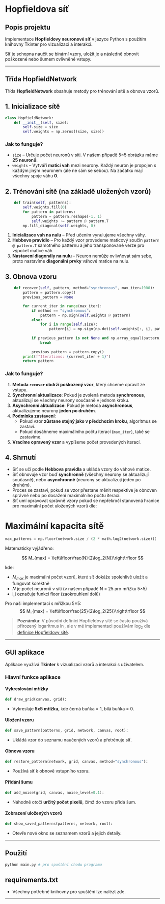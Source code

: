 # Hopfieldova síť

## Popis projektu
Implementace **Hopfieldovy neuronové síť** v jazyce Python s použitím knihovny Tkinter pro vizualizaci a interakci. 

Síť je schopna naučit se binární vzory, uložit je a následně obnovit poškozené nebo šumem ovlivněné vstupy.

---

## **Třída HopfieldNetwork**
Třída **HopfieldNetwork** obsahuje metody pro trénování sítě a obnovu vzorů.

## 1. **Inicializace sítě**

```python
class HopfieldNetwork:
    def __init__(self, size):
        self.size = size
        self.weights = np.zeros((size, size))
```
### Jak to funguje?
- `size` – Určuje počet neuronů v síti. V našem případě 5×5 obrázku máme **25 neuronů**.
- `weights` – Vytváří **matici vah** mezi neurony. Každý neuron je propojen s každým jiným neuronem (ale ne sám se sebou). Na začátku mají všechny spoje váhu **0**.

## 2. **Trénování sítě (na základě uložených vzorů)**

```python
    def train(self, patterns):
        self.weights.fill(0)
        for pattern in patterns:
            pattern = pattern.reshape(-1, 1)
            self.weights += pattern @ pattern.T
        np.fill_diagonal(self.weights, 0)
```
1. **Inicializace vah na nulu** – Před učením vynulujeme všechny váhy.
2. **Hebbovo pravidlo** – Pro každý vzor provedeme maticový součin `pattern @ pattern.T` samotného patternu a jeho transponované verze pro výpočet matice váh.
3. **Nastavení diagonály na nulu** – Neuron nemůže ovlivňovat sám sebe, proto nastavíme **diagonální prvky** váhové matice na nulu.

## 3. **Obnova vzoru**

```python
    def recover(self, pattern, method="synchronous", max_iter=1000):
        pattern = pattern.copy()
        previous_pattern = None

        for current_iter in range(max_iter):
            if method == "synchronous":
                pattern = np.sign(self.weights @ pattern)
            else:
                for i in range(self.size):
                    pattern[i] = np.sign(np.dot(self.weights[:, i], pattern))
            
            if previous_pattern is not None and np.array_equal(pattern, previous_pattern):
                break
            
            previous_pattern = pattern.copy()
        print(f"Iterations: {current_iter + 1}")
        return pattern
```

### Jak to funguje?
1. **Metoda `recover` obdrží poškozený vzor**, který chceme opravit ze vstupu.
2. **Synchronní aktualizace**: Pokud je zvolená metoda **synchronous**, aktualizují se všechny neurony současně v jednom kroku.
3. **Asynchronní aktualizace**: Pokud je metoda **asynchronous**, aktualizujeme neurony **jeden po druhém**.
4. **Podmínka zastavení**:
   - Pokud vzor **zůstane stejný jako v předchozím kroku**, algoritmus se zastaví.
   - Pokud dosáhneme maximálního počtu iterací (`max_iter`), také se zastavíme.
5. **Vracíme opravený vzor** a vypíšeme počet provedených iterací.


## 4. **Shrnutí**
- Síť se učí podle **Hebbova pravidla** a ukládá vzory do váhové matice.  
- Síť obnovuje vzor buď **synchronně** (všechny neurony se aktualizují současně), nebo **asynchronně** (neurony se aktualizují jeden po druhém).
- Proces se zastaví, pokud se vzor přestane měnit respektive je obnoven správně nebo po dosažení maximálního počtu iterací.
- Síť umí opravovat správně vzory pokud se nepřekročí stanovená hranice pro maximální počet uložených vzorů dle:

# Maximální kapacita sítě

```python
max_patterns = np.floor(network.size / (2 * math.log2(network.size)))
```

Matematicky vyjádřeno:

$$ M_{max} = \left\lfloor\frac{N}{2\log_2(N)}\right\rfloor $$

kde:
- $M_{max}$ je maximální počet vzorů, které síť dokáže spolehlivě uložit a fungovat korektně
- $N$ je počet neuronů v síti (v našem případě N = 25 pro mřížku 5×5)
- $\lfloor \rfloor$ označuje funkci floor (zaokrouhlení dolů)

Pro naši implementaci s mřížkou 5×5:
$$ M_{max} = \left\lfloor\frac{25}{2\log_2(25)}\right\rfloor $$

> **Poznámka**: V původní definici Hopfieldovy sítě se často používá přirozený logaritmus $\ln$, 
> ale v mé implementaci používám $\log_2$ dle [definice Hopfieldovy sítě](https://en.wikipedia.org/wiki/Hopfield_network).

---

## **GUI aplikace**
Aplikace využívá **Tkinter** k vizualizaci vzorů a interakci s uživatelem.

### **Hlavní funkce aplikace**

#### **Vykreslování mřížky**
```python
def draw_grid(canvas, grid):
```
- Vykresluje **5x5 mřížku**, kde černá buňka = 1, bílá buňka = 0.

#### **Uložení vzoru**
```python
def save_pattern(patterns, grid, network, canvas, root):
```
- Ukládá vzor do seznamu naučených vzorů a přetrénuje síť.

#### **Obnova vzoru**
```python
def restore_pattern(network, grid, canvas, method="synchronous"):
```
- Používá síť k obnově vstupního vzoru.

#### **Přidání šumu**
```python
def add_noise(grid, canvas, noise_level=0.1):
```
- Náhodně otočí **určitý počet pixelů**, čímž do vzoru přidá šum.

#### **Zobrazení uložených vzorů**
```python
def show_saved_patterns(patterns, network, root):
```
- Otevře nové okno se seznamem vzorů a jejich detaily.

---

## **Použití**
```python
python main.py # pro spuštění chodu programu
```

## **requirements.txt**
- Všechny potřebné knihovny pro spuštění lze nalézt zde.

---

